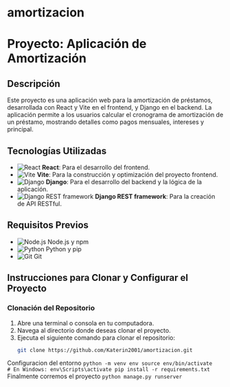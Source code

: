 # amortizacion
# Proyecto: Aplicación de Amortización

## Descripción
Este proyecto es una aplicación web para la amortización de préstamos, desarrollada con React y Vite en el frontend, y Django en el backend. La aplicación permite a los usuarios calcular el cronograma de amortización de un préstamo, mostrando detalles como pagos mensuales, intereses y principal.

## Tecnologías Utilizadas
- ![React](https://img.shields.io/badge/React-20232A?style=for-the-badge&logo=react&logoColor=61DAFB) **React**: Para el desarrollo del frontend.
- ![Vite](https://img.shields.io/badge/Vite-646CFF?style=for-the-badge&logo=vite&logoColor=white) **Vite**: Para la construcción y optimización del proyecto frontend.
- ![Django](https://img.shields.io/badge/Django-092E20?style=for-the-badge&logo=django&logoColor=white) **Django**: Para el desarrollo del backend y la lógica de la aplicación.
- ![Django REST framework](https://img.shields.io/badge/Django%20REST-092E20?style=for-the-badge&logo=django&logoColor=white) **Django REST framework**: Para la creación de API RESTful.

## Requisitos Previos
- ![Node.js](https://img.shields.io/badge/Node.js-43853D?style=for-the-badge&logo=node-dot-js&logoColor=white) Node.js y npm
- ![Python](https://img.shields.io/badge/Python-3776AB?style=for-the-badge&logo=python&logoColor=white) Python y pip
- ![Git](https://img.shields.io/badge/Git-F05032?style=for-the-badge&logo=git&logoColor=white) Git

## Instrucciones para Clonar y Configurar el Proyecto

### Clonación del Repositorio
1. Abre una terminal o consola en tu computadora.
2. Navega al directorio donde deseas clonar el proyecto.
3. Ejecuta el siguiente comando para clonar el repositorio:
   ```bash
   git clone https://github.com/Katerin2001/amortizacion.git

Configuracion del entorno 
``python -m venv env
source env/bin/activate   # En Windows: env\Scripts\activate
pip install -r requirements.txt
``
Finalmente corremos el proyecto
``python manage.py runserver
`` 

